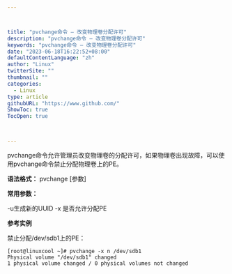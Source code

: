 ```yaml
---



title: "pvchange命令 – 改变物理卷分配许可"
description: "pvchange命令 – 改变物理卷分配许可"
keywords: "pvchange命令 – 改变物理卷分配许可"
date: "2023-06-18T16:22:52+08:00"
defaultContentLanguage: "zh"
author: "Linux"
twitterSite: ""
thumbnail: ""
categories:
  - Linux
type: article
githubURL: "https://www.github.com/"
ShowToc: true
TocOpen: true



---
```


pvchange命令允许管理员改变物理卷的分配许可，如果物理卷出现故障，可以使用pvchange命令禁止分配物理卷上的PE。

**语法格式：** pvchange [参数]

**常用参数：**

-u生成新的UUID -x 是否允许分配PE

**参考实例**

禁止分配/dev/sdb1上的PE：

```
[root@linuxcool ~]# pvchange -x n /dev/sdb1
Physical volume "/dev/sdb1" changed
1 physical volume changed / 0 physical volumes not changed
```